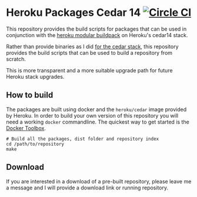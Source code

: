 # Heroku Packages Cedar 14 [![Circle CI](https://circleci.com/gh/JorgenEvens/heroku-packages-cedar14.svg?style=svg)](https://circleci.com/gh/JorgenEvens/heroku-packages-cedar14)

This repository provides the build scripts for packages that can be used in conjunction with the [heroku modular buildpack](https://github.com/JorgenEvens/heroku-modular-buildpack) on Heroku's cedar14 stack.

Rather than provide binaries as I did [for the cedar stack](https://github.com/JorgenEvens/heroku-packages), this repository provides the build scripts that can be used to build a repository from scratch.

This is more transparent and a more suitable upgrade path for future Heroku stack upgrades.

## How to build

The packages are built using docker and the `heroku/cedar` image provided by Heroku. In order to build your own version of this repository you will need a working `docker` commandline. The quickest way to get started is the [Docker Toolbox](https://www.docker.com/toolbox).

```
# Build all the packages, dist folder and repository index
cd /path/to/repository
make
```

## Download

If you are interested in a download of a pre-built repository, please leave me a message and I will provide a download link or running repository.